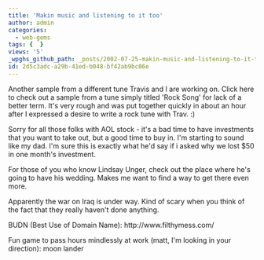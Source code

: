 ```yaml
---
title: 'Makin music and listening to it too'
author: admin
categories:
  - web-gems
tags: {  }
views: '5'
_wpghs_github_path: _posts/2002-07-25-makin-music-and-listening-to-it-too.md
id: 2d5c3adc-a29b-41ed-b048-bf42ab9bc06e
---
```

<p>Another sample from a different tune Travis and I are working on. Click here to check out a sample from a tune simply titled 'Rock Song' for lack of a better term. It's very rough and was put together quickly in about an hour after I expressed a desire to write a rock tune with Trav. :)</p>
<p>Sorry for all those folks with AOL stock - it's a bad time to have investments that you want to take out, but a good time to buy in. I'm starting to sound like my dad. I'm sure this is exactly what he'd say if i asked why we lost $50 in one month's investment.</p>
<p>For those of you who know Lindsay Unger, check out the place where he's going to have his wedding. Makes me want to find a way to get there even more.</p>
<p>Apparently the war on Iraq is under way. Kind of scary when you think of the fact that they really haven't done anything.</p>
<p>BUDN (Best Use of Domain Name): http://www.filthymess.com/</p>
<p>Fun game to pass hours mindlessly at work (matt, I'm looking in your direction): moon lander</p>
